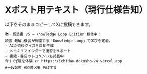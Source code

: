# Xポスト用テキスト（現行仕様告知）

以下をそのままコピーしてXに投稿できます。

```
📚一段読書 v5 – Knowledge Loop Edition 稼働中！
読書→理解→復習が循環する「Knowledge Loop」で学びを定着。
- AIが読後クイズを自動生成
- メモ＆リマインダーで復習をサポート
- 書籍・書店のレコメンドも掲載中
今すぐβ版を体験 👉 https://ichidan-dokusho-v4.vercel.app
#一段読書 #読書メモ #AI学習
```

